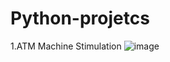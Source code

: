 # Python-projetcs
1.ATM Machine Stimulation
![image](https://github.com/user-attachments/assets/a5f0e251-f8ac-411f-ad66-80778831a0ab)

